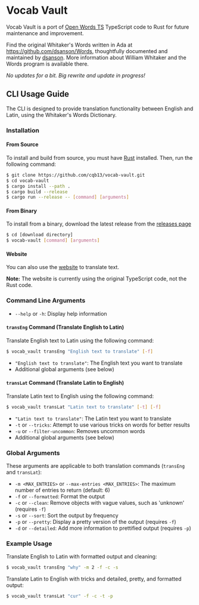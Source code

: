 # Vocab Vault

Vocab Vault is a port of [Open Words TS](https://github.com/Templar-Development/Open-Words-TS) TypeScript code to Rust for future maintenance and improvement.

Find the original Whitaker's Words written in Ada at https://github.com/dsanson/Words, thoughtfully documented and maintained by [dsanson](https://github.com/dsanson).  More information about William Whitaker and the Words program is available there.  

*No updates for a bit. Big rewrite and update in progress!*

## CLI Usage Guide

The CLI is designed to provide translation functionality between English and Latin, using the Whitaker's Words Dictionary.

### Installation

#### From Source

To install and build from source, you must have [Rust](https://www.rust-lang.org/tools/install) installed. Then, run the following command:

```bash
$ git clone https://github.com/cqb13/vocab-vault.git
$ cd vocab-vault
$ cargo install --path .
$ cargo build --release
$ cargo run --release -- [command] [arguments]
```

#### From Binary

To install from a binary, download the latest release from the [releases page](https://github.com/cqb13/vocab-vault/releases)

```bash
$ cd [download directory]
$ vocab-vault [command] [arguments]
```

#### Website

You can also use the [website](https://learninglatin.net/translate) to translate text.

**Note:** The website is currently using the original TypeScript code, not the Rust code.

### Command Line Arguments

- `--help` or `-h`: Display help information

#### `transEng` Command (Translate English to Latin)

Translate English text to Latin using the following command:

```bash
$ vocab_vault transEng "English text to translate" [-f]
```

- `"English text to translate"`: The English text you want to translate
- Additional global arguments (see below)

#### `transLat` Command (Translate Latin to English)

Translate Latin text to English using the following command:

```bash
$ vocab_vault transLat "Latin text to translate" [-t] [-f]
```

- `"Latin text to translate"`: The Latin text you want to translate
- `-t` or `--tricks`: Attempt to use various tricks on words for better results
- `-u` or `--filter-uncommon`: Removes uncommon words
- Additional global arguments (see below)

### Global Arguments

These arguments are applicable to both translation commands (`transEng` and `transLat`):

- `-m <MAX_ENTRIES>` or `--max-entries <MAX_ENTRIES>`: The maximum number of entries to return (default: 6)
- `-f` or `--formatted`: Format the output
- `-c` or `--clean`: Remove objects with vague values, such as 'unknown' (requires `-f`)
- `-s` or `--sort`: Sort the output by frequency
- `-p` or `--pretty`: Display a pretty version of the output (requires `-f`)
- `-d` or `--detailed`: Add more information to prettified output (requires `-p`)

### Example Usage

Translate English to Latin with formatted output and cleaning:

```bash
$ vocab_vault transEng "why" -m 2 -f -c -s
```

Translate Latin to English with tricks and detailed, pretty, and formatted output:

```bash
$ vocab_vault transLat "cur" -f -c -t -p
```
